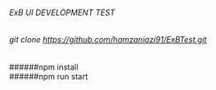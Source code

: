


###### ExB UI DEVELOPMENT TEST #################


###### git clone   https://github.com/hamzaniazi91/ExBTest.git <br /> 
######npm install <br /> 
######npm run start  <br /> 
